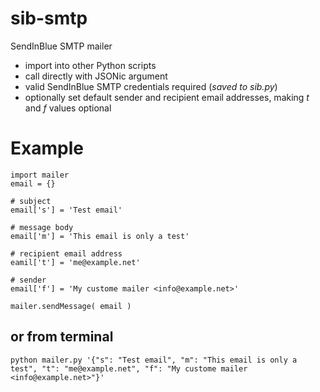 # sib-smtp
SendInBlue SMTP mailer

* import into other Python scripts
* call directly with JSONic argument
* valid SendInBlue SMTP credentials required (_saved to sib.py_)
* optionally set default sender and recipient email addresses, making _t_ and _f_ values optional

# Example
```
import mailer
email = {}

# subject
email['s'] = 'Test email'

# message body
email['m'] = 'This email is only a test'

# recipient email address
eamil['t'] = 'me@example.net'

# sender
email['f'] = 'My custome mailer <info@example.net>'

mailer.sendMessage( email )
```
## or from terminal
`python mailer.py '{"s": "Test email", "m": "This email is only a test", "t": "me@example.net", "f": "My custome mailer <info@example.net>"}'`

